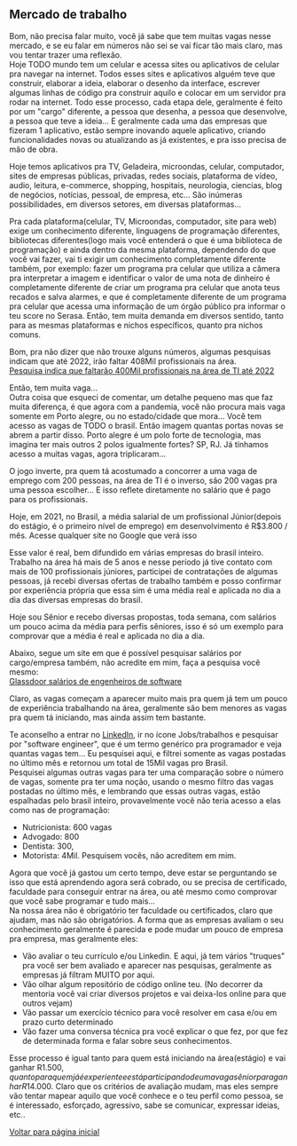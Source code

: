 ## Mercado de trabalho
Bom, não precisa falar muito, você já sabe que tem muitas vagas nesse mercado, e se eu falar em números não sei se vai ficar tão mais claro, 
mas vou tentar trazer uma reflexão. <br />
Hoje TODO mundo tem um celular e acessa sites ou aplicativos de celular pra navegar na internet. Todos esses sites e aplicativos alguém teve que 
construir, elaborar a ideia, elaborar o desenho da interface, escrever algumas linhas de código pra construir aquilo e colocar em um servidor 
pra rodar na internet. Todo esse processo, cada etapa dele, geralmente é feito por um "cargo" diferente, a pessoa que desenha, a pessoa que
desenvolve, a pessoa que teve a ideia... E geralmente cada uma das empresas que fizeram 1 aplicativo, estão sempre inovando aquele aplicativo,
criando funcionalidades novas ou atualizando as já existentes, e pra isso precisa de mão de obra. <br />

Hoje temos aplicativos pra TV, Geladeira, microondas, celular,  computador, sites de empresas públicas, privadas, redes sociais, plataforma de vídeo,
audio, leitura, e-commerce, shopping, hospitais, neurologia, ciencias, blog de negócios, notícias, pessoal, de empresa, etc... 
São inúmeras possibilidades, em diversos setores, em diversas plataformas... <br />

Pra cada plataforma(celular, TV, Microondas, computador, site para web) exige um conhecimento diferente, linguagens de programação diferentes,
bibliotecas diferentes(logo mais você entenderá o que é uma biblioteca de programação) e ainda dentro da mesma plataforma, dependendo do que você 
vai fazer, vai ti exigir um conhecimento completamente diferente também, por exemplo: fazer um programa pra celular que utiliza a câmera pra 
interpretar a imagem e identificar o valor de uma nota de dinheiro é completamente diferente de criar um programa pra celular que anota teus 
recados e salva alarmes, e que é completamente diferente de um programa pra celular que acessa uma informação de um órgão público pra informar 
o teu score no Serasa. Então, tem muita demanda em diversos sentido, tanto para as mesmas plataformas e nichos específicos, quanto pra nichos comuns. <br /> 

Bom, pra não dizer que não trouxe alguns números, algumas pesquisas indicam que até 2022, irão faltar 408Mil profissionais na área. <br />
[Pesquisa indica que faltarão 400Mil profissionais na área de TI até 2022](https://canaltech.com.br/carreira/pesquisa-preve-carencia-de-408-mil-profissionais-de-ti-ate-2022-189998/) 

Então, tem muita vaga... <br />
Outra coisa que esqueci de comentar, um detalhe pequeno mas que faz muita diferença, é que agora com a pandemia, você não procura mais vaga somente
em Porto alegre, ou no estado/cidade que mora... Você tem acesso as vagas de TODO o brasil. Então imagem quantas portas novas se abrem a partir disso. 
Porto alegre é um polo forte de tecnologia, mas imagina ter mais outros 2 polos igualmente fortes? SP, RJ. Já tínhamos acesso a muitas vagas,
agora triplicaram... <br />

O jogo inverte, pra quem tá acostumado a concorrer a uma vaga de emprego com 200 pessoas, na área de TI é o inverso, são 200 vagas pra uma pessoa escolher... 
E isso reflete diretamente no salário que é pago para os profissionais. <br />

Hoje, em 2021, no Brasil, a média salarial de um profissional Júnior(depois do estágio, é o primeiro nível de emprego) em desenvolvimento é R$3.800 / mês. 
Acesse qualquer site no Google que verá isso<br />

Esse valor é real, bem difundido em várias empresas do brasil inteiro. Trabalho na área há mais de 5 anos e nesse período já tive contato com mais de
100 profissionais júniores, participei de contratações de algumas pessoas, já recebi diversas ofertas de trabalho também e posso confirmar por experiência
própria que essa sim é uma média real e aplicada no dia a dia das diversas empresas do brasil. 

Hoje sou Sênior e recebo diversas propostas, toda semana, com salários um pouco acima da média para perfis sêniores, isso é só um exemplo para comprovar 
que a média é real e aplicada no dia a dia. <br />

Abaixo, segue um site em que é possível pesquisar salários por cargo/empresa também, não acredite em mim, faça a pesquisa você mesmo: <br />
[Glassdoor salários de engenheiros de software](https://www.glassdoor.com.br/Sal%C3%A1rios/porto-alegre-software-engineer-i-sal%C3%A1rio-SRCH_IL.0,12_IM1000_KO13,32.htm?clickSource=searchBtn)

Claro, as vagas começam a aparecer muito mais pra quem já tem um pouco de experiência trabalhando na área, geralmente são bem menores as vagas pra 
quem tá iniciando, mas ainda assim tem bastante. <br />

Te aconselho a entrar no [LinkedIn](https://www.linkedin.com), ir no ícone Jobs/trabalhos e pesquisar por "software engineer", que é um termo genérico 
pra programador e veja quantas vagas tem... Eu pesquisei aqui, e filtrei somente as vagas postadas no último mês e retornou um total de 15Mil vagas pro Brasil. <br /> 
Pesquisei algumas outras vagas para ter uma comparação sobre o número de vagas, somente pra ter uma noção, usando o mesmo filtro das vagas postadas no 
último mês, e lembrando que essas outras vagas, estão espalhadas pelo brasil inteiro, provavelmente você não teria acesso a elas como nas de programação: 
 - Nutricionista: 600 vagas
 - Advogado: 800
 - Dentista: 300, 
 - Motorista: 4Mil. 
Pesquisem vocês, não acreditem em mim. <br />

Agora que você já gastou um certo tempo, deve estar se perguntando se isso que está aprendendo agora será cobrado, ou se precisa de certificado, 
faculdade para conseguir entrar na área, ou até mesmo como comprovar que você sabe programar e tudo mais... <br />
Na nossa área não é obrigatório ter faculdade ou certificados, claro que ajudam, mas não são obrigatórios. 
A forma que as empresas avaliam o seu conhecimento geralmente é parecida e pode mudar um pouco de empresa pra empresa, mas geralmente eles: 
 - Vão avaliar o teu currículo e/ou Linkedin. E aqui, já tem vários "truques" pra você ser bem avaliado e aparecer nas pesquisas, geralmente as empresas já filtram MUITO por aqui. 
 - Vão olhar algum repositório de código online teu. (No decorrer da mentoria você vai criar diversos projetos e vai deixa-los online para que outros vejam)  
 - Vão passar um exercício técnico para você resolver em casa e/ou em prazo curto determinado  
 - Vão fazer uma conversa técnica pra você explicar o que fez, por que fez de determinada forma e falar sobre seus conhecimentos. 
 
Esse processo é igual tanto para quem está iniciando na área(estágio) e vai ganhar R$1.500, quanto para quem já é experiente e está participando 
de uma vaga sênior para ganhar R$14.000. Claro que os critérios de avaliação mudam, mas eles sempre vão tentar mapear aquilo que você conhece e 
o teu perfil como pessoa, se é interessado, esforçado, agressivo, sabe se comunicar, expressar ideias, etc.. 
<br />

[Voltar para página inicial](https://github.com/vitorfariaz/guia-web-developer)
